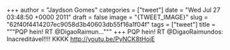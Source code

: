 
+++
author = "Jaydson Gomes"
categories = ["tweet"]
date = "Wed Jul 27 03:48:50 +0000 2011"
draft = false
image = "{TWEET_IMAGE}"
slug = "62f40f4414207ec9058d3b40603db55f16a1f04f"
tags = ["tweet"]
title = """PQP hein! RT @DigaoRaimun..."""
+++
PQP hein! RT @DigaoRaimundos: Inacreditável!!!! KKKK http://youtu.be/PyNCK8tHojE
